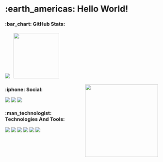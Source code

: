 <h1>:earth_americas: Hello World!</h1>
<h3>:bar_chart: GitHub Stats:
<div><br>
<img  src ="https://github-readme-stats.vercel.app/api?username=MatheusSakuragui&theme=dark&show_icons=true&title_color=6E33B5&text_color=ffffff&border_color=8108a6&icon_color=6E33B5&hide=prs,issues"/>
 &nbsp; 
<img height="150" src = "https://github-readme-stats.vercel.app/api/top-langs/?username=MatheusSakuragui&theme=dark&title_color=6E33B5&text_color=ffffff&border_color=8108a6&icon_color=6E33B5&layout=compact" />
</div>
</h3>
 <a href="https://www.leagueoflegends.com/pt-br/champions/heimerdinger/"><img width="240px" align="right" src="https://media.giphy.com/media/YHkrDaZ59oqRC7CLiV/giphy.gif" /></a>
<h3>:iphone: Social:</h3>
<p>
  <a href="https://www.linkedin.com/in/matheus-henrique-lemes-sakuragui/"><img src="https://img.shields.io/badge/LinkedIn-151515?style=for-the-badge&logo=linkedin&logoColor=602D9B"/></a>
  <a href="https://mail.google.com/mail/u/0/?fs=1&to=matheus.lemesakuragui@gmail.com&su=&body=&bcc=&tf=cm"><img src="https://img.shields.io/badge/Gmail-151515?style=for-the-badge&logo=gmail&logoColor=602D9B"/></a>
  <a href="https://discord.com/users/661334263127605291"><img src="https://img.shields.io/badge/Discord-151515?style=for-the-badge&logo=discord&logoColor=602D9B"/></a>

 </p>
<h3>:man_technologist: Technologies And Tools:</h3>
<p>
   <a href="https://developer.mozilla.org/pt-BR/docs/Web/HTML"><img src="https://img.shields.io/badge/HTML5-151515?style=for-the-badge&logo=html5&logoColor=602D9B"/></a>
   <a href="https://developer.mozilla.org/pt-BR/docs/Web/CSS"><img src="https://img.shields.io/badge/CSS3-151515?style=for-the-badge&logo=css3&logoColor=602D9B"/></a>
   <a href="https://www.python.org/"><img src="https://img.shields.io/badge/Python-151515?style=for-the-badge&logo=python&logoColor=602D9B"/></a>
   <a href="https://flask.palletsprojects.com/en/2.0.x/"><img src="https://img.shields.io/badge/Flask-151515?style=for-the-badge&logo=flask&logoColor=602D9B"/></a>
   <a href="https://www.mysql.com/"><img src="https://img.shields.io/badge/MySQL-151515?style=for-the-badge&logo=mysql&logoColor=602D9B"/></a>
   <a href="https://devcenter.heroku.com/"><img src="https://img.shields.io/badge/Heroku-151515?style=for-the-badge&logo=heroku&logoColor=602D9B"/></a>
<p>

